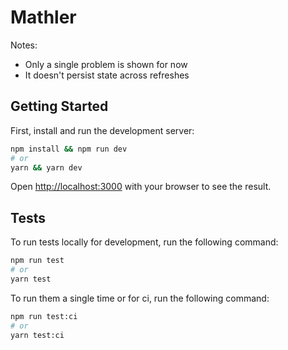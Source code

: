 # Mathler

Notes:

- Only a single problem is shown for now
- It doesn't persist state across refreshes

## Getting Started

First, install and run the development server:

```bash
npm install && npm run dev
# or
yarn && yarn dev
```

Open [http://localhost:3000](http://localhost:3000) with your browser to see the result.

## Tests

To run tests locally for development, run the following command:

```bash
npm run test
# or
yarn test
```

To run them a single time or for ci, run the following command:

```bash
npm run test:ci
# or
yarn test:ci
```
